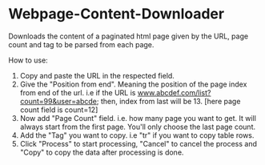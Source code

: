 # Webpage-Content-Downloader
Downloads the content of a paginated html page given by the URL, page count and tag to be parsed from each page.

How to use:
1. Copy and paste the URL in the respected field.
2. Give the "Position from end". Meaning the position of the page index from end of the url.
	i.e if the URL is www.abcdef.com/list?count=99&user=abcde; then,
	index from last will be 13. [here page count field is count=12]
3. Now add "Page Count" field. i.e. how many page you want to get. It will always start from the first page. You'll only choose the last page count.
4. Add the "Tag" you want to copy. i.e "tr" if you want to copy table rows.
5. Click "Process" to start processing, "Cancel" to cancel the process and "Copy" to copy the data after processing is done.
